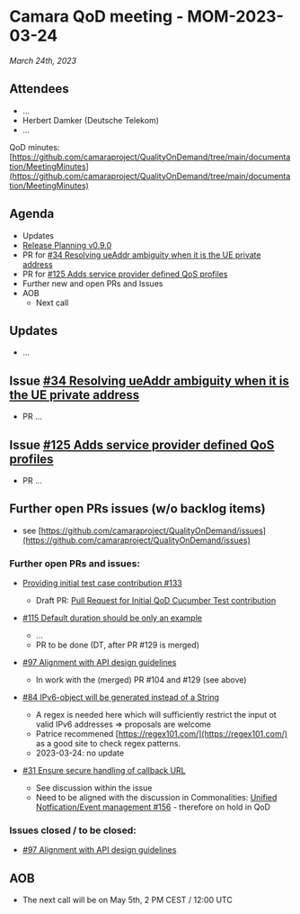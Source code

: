 # Camara QoD meeting - MOM-2023-03-24

*March 24th, 2023*

## Attendees

* ...
* Herbert Damker (Deutsche Telekom)
* ...

QoD minutes: [https://github.com/camaraproject/QualityOnDemand/tree/main/documentation/MeetingMinutes](https://github.com/camaraproject/QualityOnDemand/tree/main/documentation/MeetingMinutes)

## Agenda

* Updates
* [Release Planning v0.9.0](https://github.com/camaraproject/QualityOnDemand/issues/136)
* PR for [#34 Resolving ueAddr ambiguity when it is the UE private address](https://github.com/camaraproject/QualityOnDemand/pull/34)
* PR for [#125 Adds service provider defined QoS profiles](https://github.com/camaraproject/QualityOnDemand/issues/125)
* Further new and open PRs and Issues
* AOB
  * Next call

## Updates
* ...


## Issue [#34 Resolving ueAddr ambiguity when it is the UE private address](https://github.com/camaraproject/QualityOnDemand/issues/34)
* PR ...

## Issue [#125 Adds service provider defined QoS profiles](https://github.com/camaraproject/QualityOnDemand/issues/125)
* PR ...

## Further open PRs issues (w/o backlog items)

* see [https://github.com/camaraproject/QualityOnDemand/issues](https://github.com/camaraproject/QualityOnDemand/issues)

### Further open PRs and issues:

* [Providing initial test case contribution #133](https://github.com/camaraproject/QualityOnDemand/issues/133)
  * Draft PR: [Pull Request for Initial QoD Cucumber Test contribution](https://github.com/camaraproject/QualityOnDemand/pull/134)



* [#115 Default duration should be only an example](https://github.com/camaraproject/QualityOnDemand/issues/115)
  * ...
  * PR to be done (DT, after PR #129 is merged)
* [#97 Alignment with API design guidelines](https://github.com/camaraproject/QualityOnDemand/pull/97)
    * In work with the (merged) PR #104 and #129 (see above)
* [#84 IPv6-object will be generated instead of a String](https://github.com/camaraproject/QualityOnDemand/pull/84)
    * A regex is needed here which will sufficiently restrict the input ot valid IPv6 addresses => proposals are welcome
    * Patrice recommened [https://regex101.com/](https://regex101.com/) as a good site to check regex patterns.
    * 2023-03-24: no update
* [#31 Ensure secure handling of callback URL](https://github.com/camaraproject/QualityOnDemand/pull/31)
    * See discussion within the issue
    * Need to be aligned with the discussion in Commonalities: [Unified Notfication/Event management #156](https://github.com/camaraproject/WorkingGroups/issues/156) - therefore on hold in QoD

### Issues closed / to be closed:

* [#97 Alignment with API design guidelines](https://github.com/camaraproject/QualityOnDemand/issues/97)

## AOB

* The next call will be on May 5th, 2 PM CEST / 12:00 UTC
  